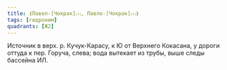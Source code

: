 ```yaml
---
title: ⦗Павел-[Чокрак]⒯, Павло-[Чокрак]⒯⦘
tags: [гидроним]
quadrants: [Ж2]
---
```


Источник в верх. р. Кучук-Карасу, к Ю от Верхнего Кокасана, у дороги оттуда к
пер. Горуча, слева; вода вытекает из трубы, выше следы бассейна ИЛ.
